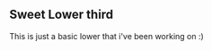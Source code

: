 ## Sweet Lower third
This is just a basic lower that i've been working on :)
<!--stackedit_data:
eyJoaXN0b3J5IjpbLTkzNTcwMTM4MV19
-->